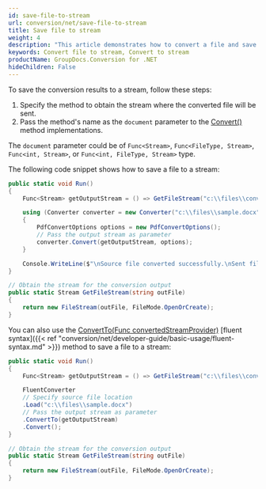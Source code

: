 ```yaml
---
id: save-file-to-stream
url: conversion/net/save-file-to-stream
title: Save file to stream
weight: 4
description: "This article demonstrates how to convert a file and save it as a stream using GroupDocs.Conversion for .NET API."
keywords: Convert file to stream, Convert to stream
productName: GroupDocs.Conversion for .NET
hideChildren: False
---
```

To save the conversion results to a stream, follow these steps:

1.   Specify the method to obtain the stream where the converted file will be sent.
2.   Pass the method's name as the `document` parameter to the [Convert()](https://reference.groupdocs.com/conversion/net/groupdocs.conversion/converter/convert/) method implementations. 

The `document` parameter could be of `Func<Stream>`, `Func<FileType, Stream>`, `Func<int, Stream>`, or `Func<int, FileType, Stream>` type.

The following code snippet shows how to save a file to a stream:

```csharp
public static void Run()
{
    Func<Stream> getOutputStream = () => GetFileStream("c:\\files\\converted.pdf");

    using (Converter converter = new Converter("c:\\files\\sample.docx"))
    {
        PdfConvertOptions options = new PdfConvertOptions();
        // Pass the output stream as parameter
        converter.Convert(getOutputStream, options);
    }

    Console.WriteLine($"\nSource file converted successfully.\nSent file to stream.");
}

// Obtain the stream for the conversion output
public static Stream GetFileStream(string outFile)
{
    return new FileStream(outFile, FileMode.OpenOrCreate);
}
```

You can also use the [ConvertTo(Func<Stream> convertedStreamProvider)](https://reference.groupdocs.com/conversion/net/groupdocs.conversion.fluent/iconversionto/convertto/#convertto) [fluent syntax]({{< ref "conversion/net/developer-guide/basic-usage/fluent-syntax.md" >}}) method to save a file to a stream:

```csharp
public static void Run()
{
    Func<Stream> getOutputStream = () => GetFileStream("c:\\files\\converted.pdf");

    FluentConverter
    // Specify source file location
    .Load("c:\\files\\sample.docx")
    // Pass the output stream as parameter
    .ConvertTo(getOutputStream)
    .Convert();
}

// Obtain the stream for the conversion output
public static Stream GetFileStream(string outFile)
{
    return new FileStream(outFile, FileMode.OpenOrCreate);
}
```
